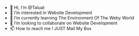 - 👋 Hi, I’m @Taluat
- 👀 I’m interested in Website Development
- 🌱 I’m currently learning The Environment Of The Weby World
- 💞️ I’m looking to collaborate on Website Development
- 📫 How to reach me ! JUST Mail My Box

<!---
Taluat/Taluat is a ✨ special ✨ repository because its `README.md` (this file) appears on your GitHub profile.
You can click the Preview link to take a look at your changes.
--->
